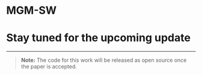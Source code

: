 # MGM-SW


<h1>Stay tuned for the upcoming update</h1>

---

> **Note:** The code for this work will be released as open source once the paper is accepted.
